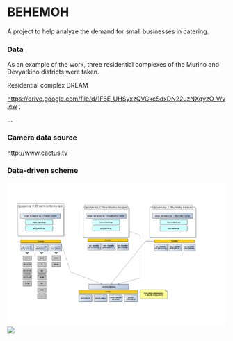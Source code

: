 
# BEHEMOH

A project to help analyze the demand for small businesses in catering.

### Data 

As an example of the work, three residential complexes of the Murino and Devyatkino districts were taken.

Residential complex DREAM

https://drive.google.com/file/d/1F6E_UHSyxzQVCkcSdxDN22uzNXqyzO_V/view ;

...


### Сamera data source
http://www.cactus.tv

### Data-driven scheme 

![](/gifs/interests.png)
![](/gifs/camera.png)
